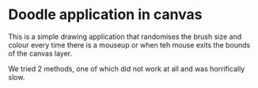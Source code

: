 # Doodle application in canvas

This is a simple drawing application that randomises the brush size and colour every time there is a mouseup or when teh mouse exits the bounds of the canvas layer.

We tried 2 methods, one of which did not work at all and was horrifically slow.
